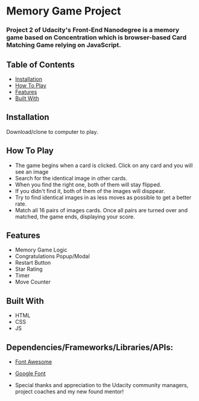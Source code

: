 # Memory Game Project

### Project 2 of Udacity's Front-End Nanodegree is a memory game based on Concentration which is browser-based Card Matching     Game relying on JavaScript. 

## Table of Contents

* [Installation](#installation)
* [How To Play](#howtoplay)
* [Features](#features)
* [Built With](builtwith)


## Installation
Download/clone to computer to play.

## How To Play

- The game begins when a card is clicked. Click on any card and you will see an image
- Search for the identical image in other cards.
- When you find the right one, both of them will stay flipped.
- If you didn't find it, both of them of the images will disppear.
- Try to find identical images in as less moves as possible to get a better rate.
- Match all 16 pairs of images cards.  Once all pairs are turned over and matched, the game ends, displaying your score.

## Features

- Memory Game Logic
- Congratulations Popup/Modal
- Restart Button
- Star Rating
- Timer
- Move Counter

## Built With

- HTML
- CSS
- JS

## Dependencies/Frameworks/Libraries/APIs:
- [Font Awesome](https://fontawesome.com/) 
- [Google Font](https://fonts.google.com/)

- Special thanks and appreciation to the Udacity community managers, project coaches and my new found mentor!




